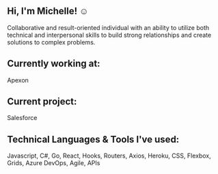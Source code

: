 ## Hi, I'm Michelle! :relaxed:
Collaborative and result-oriented individual with an ability to utilize both technical and interpersonal skills to build strong relationships and create solutions to complex problems.

## Currently working at:
Apexon

## Current project:
Salesforce

## Technical Languages & Tools I've used:
Javascript, C#, Go, React, Hooks, Routers, Axios,  Heroku, CSS, Flexbox, Grids, Azure DevOps, Agile, APIs

